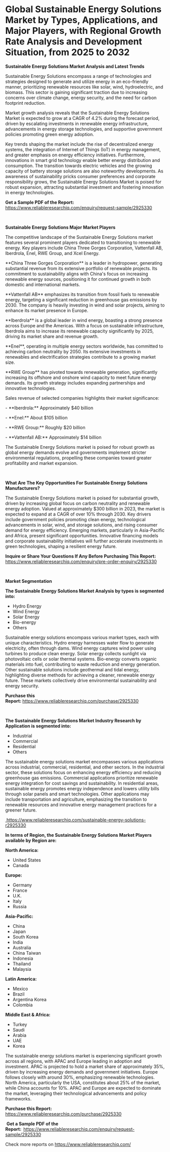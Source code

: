<p><h1>Global Sustainable Energy Solutions Market by Types, Applications, and Major Players, with Regional Growth Rate Analysis and Development Situation, from 2025 to 2032</h1></p><p><strong>Sustainable Energy Solutions Market Analysis and Latest Trends</strong></p>
<p><p>Sustainable Energy Solutions encompass a range of technologies and strategies designed to generate and utilize energy in an eco-friendly manner, prioritizing renewable resources like solar, wind, hydroelectric, and biomass. This sector is gaining significant traction due to increasing concerns over climate change, energy security, and the need for carbon footprint reduction. </p><p>Market growth analysis reveals that the Sustainable Energy Solutions Market is expected to grow at a CAGR of 4.2% during the forecast period, driven by escalating investments in renewable energy infrastructure, advancements in energy storage technologies, and supportive government policies promoting green energy adoption. </p><p>Key trends shaping the market include the rise of decentralized energy systems, the integration of Internet of Things (IoT) in energy management, and greater emphasis on energy efficiency initiatives. Furthermore, innovations in smart grid technology enable better energy distribution and consumption. The transition towards electric vehicles and the growing capacity of battery storage solutions are also noteworthy developments. As awareness of sustainability pricks consumer preferences and corporate responsibility grows, the Sustainable Energy Solutions Market is poised for robust expansion, attracting substantial investment and fostering innovation in energy technologies.</p></p>
<p><strong>Get a Sample PDF of the Report:&nbsp;</strong> <a href="https://www.reliableresearchiq.com/enquiry/request-sample/2925330?utm_campaign=2265&utm_medium=2&utm_source=Github&utm_content=ia&utm_term=12032025&utm_id=sustainable-energy-solutions">https://www.reliableresearchiq.com/enquiry/request-sample/2925330</a></p>
<p>&nbsp;</p>
<p><strong>Sustainable Energy Solutions Major Market Players</strong></p>
<p><p>The competitive landscape of the Sustainable Energy Solutions market features several prominent players dedicated to transitioning to renewable energy. Key players include China Three Gorges Corporation, Vattenfall AB, Iberdrola, Enel, RWE Group, and Xcel Energy.</p><p>**China Three Gorges Corporation** is a leader in hydropower, generating substantial revenue from its extensive portfolio of renewable projects. Its commitment to sustainability aligns with China's focus on increasing renewable energy sources, positioning it for continued growth in both domestic and international markets.</p><p>**Vattenfall AB** emphasizes its transition from fossil fuels to renewable energy, targeting a significant reduction in greenhouse gas emissions by 2030. The company is heavily investing in wind and solar projects, aiming to enhance its market presence in Europe.</p><p>**Iberdrola** is a global leader in wind energy, boasting a strong presence across Europe and the Americas. With a focus on sustainable infrastructure, Iberdrola aims to increase its renewable capacity significantly by 2025, driving its market share and revenue growth.</p><p>**Enel**, operating in multiple energy sectors worldwide, has committed to achieving carbon neutrality by 2050. Its extensive investments in renewables and electrification strategies contribute to a growing market size.</p><p>**RWE Group** has pivoted towards renewable generation, significantly increasing its offshore and onshore wind capacity to meet future energy demands. Its growth strategy includes expanding partnerships and innovative technologies.</p><p>Sales revenue of selected companies highlights their market significance: </p><p>- **Iberdrola:** Approximately $40 billion</p><p>- **Enel:** About $105 billion</p><p>- **RWE Group:** Roughly $20 billion</p><p>- **Vattenfall AB:** Approximately $14 billion</p><p>The Sustainable Energy Solutions market is poised for robust growth as global energy demands evolve and governments implement stricter environmental regulations, propelling these companies toward greater profitability and market expansion.</p></p>
<p>&nbsp;</p>
<p><strong>What Are The Key Opportunities For Sustainable Energy Solutions Manufacturers?</strong></p>
<p><p>The Sustainable Energy Solutions market is poised for substantial growth, driven by increasing global focus on carbon neutrality and renewable energy adoption. Valued at approximately $300 billion in 2023, the market is expected to expand at a CAGR of over 10% through 2030. Key drivers include government policies promoting clean energy, technological advancements in solar, wind, and storage solutions, and rising consumer demand for energy efficiency. Emerging markets, particularly in Asia-Pacific and Africa, present significant opportunities. Innovative financing models and corporate sustainability initiatives will further accelerate investments in green technologies, shaping a resilient energy future.</p></p>
<p><strong>Inquire or Share Your Questions If Any Before Purchasing This Report:</strong> <a href="https://www.reliableresearchiq.com/enquiry/pre-order-enquiry/2925330?utm_campaign=2265&utm_medium=2&utm_source=Github&utm_content=ia&utm_term=12032025&utm_id=sustainable-energy-solutions">https://www.reliableresearchiq.com/enquiry/pre-order-enquiry/2925330</a></p>
<p>&nbsp;</p>
<p><strong>Market Segmentation</strong></p>
<p><strong>The Sustainable Energy Solutions Market Analysis by types is segmented into:</strong></p>
<p><ul><li>Hydro Energy</li><li>Wind Energy</li><li>Solar Energy</li><li>Bio-energy</li><li>Others</li></ul></p>
<p><p>Sustainable energy solutions encompass various market types, each with unique characteristics. Hydro energy harnesses water flow to generate electricity, often through dams. Wind energy captures wind power using turbines to produce clean energy. Solar energy collects sunlight via photovoltaic cells or solar thermal systems. Bio-energy converts organic materials into fuel, contributing to waste reduction and energy generation. Other sustainable solutions include geothermal and tidal energy, highlighting diverse methods for achieving a cleaner, renewable energy future. These markets collectively drive environmental sustainability and energy security.</p></p>
<p><strong>Purchase this Report:&nbsp;</strong><a href="https://www.reliableresearchiq.com/purchase/2925330?utm_campaign=2265&utm_medium=2&utm_source=Github&utm_content=ia&utm_term=12032025&utm_id=sustainable-energy-solutions">https://www.reliableresearchiq.com/purchase/2925330</a></p>
<p>&nbsp;</p>
<p><strong>The Sustainable Energy Solutions Market Industry Research by Application is segmented into:</strong></p>
<p><ul><li>Industrial</li><li>Commercial</li><li>Residential</li><li>Others</li></ul></p>
<p><p>The sustainable energy solutions market encompasses various applications across industrial, commercial, residential, and other sectors. In the industrial sector, these solutions focus on enhancing energy efficiency and reducing greenhouse gas emissions. Commercial applications prioritize renewable energy integration for cost savings and sustainability. In residential areas, sustainable energy promotes energy independence and lowers utility bills through solar panels and smart technologies. Other applications may include transportation and agriculture, emphasizing the transition to renewable resources and innovative energy management practices for a greener future.</p></p>
<p><a href="https://www.reliableresearchiq.com/sustainable-energy-solutions-r2925330?utm_campaign=2265&utm_medium=2&utm_source=Github&utm_content=ia&utm_term=12032025&utm_id=sustainable-energy-solutions">&nbsp;https://www.reliableresearchiq.com/sustainable-energy-solutions-r2925330</a></p>
<p><strong>In terms of Region, the Sustainable Energy Solutions Market Players available by Region are:</strong></p>
<p>
    <p> <strong> North America: </strong>
        <ul>
            <li>United States</li>
            <li>Canada</li>
        </ul>
        </p> 
    <p> <strong> Europe: </strong>
        <ul>
            <li>Germany</li>
            <li>France</li>
            <li>U.K.</li>
            <li>Italy</li>
            <li>Russia</li>
        </ul>
        </p> 
    <p> <strong> Asia-Pacific: </strong>
        <ul>
            <li>China</li>
            <li>Japan</li>
            <li>South Korea</li>
            <li>India</li>
            <li>Australia</li>
            <li>China Taiwan</li>
            <li>Indonesia</li>
            <li>Thailand</li>
            <li>Malaysia</li>
        </ul>
        </p> 
    <p> <strong> Latin America: </strong>
        <ul>
            <li>Mexico</li>
            <li>Brazil</li>
            <li>Argentina Korea</li>
            <li>Colombia</li>
        </ul>
        </p> 
    <p> <strong> Middle East & Africa: </strong>
        <ul>
            <li>Turkey</li>
            <li>Saudi</li>
            <li>Arabia</li>
            <li>UAE</li>
            <li>Korea</li>
        </ul>
    </p>
    </p>
<p><p>The sustainable energy solutions market is experiencing significant growth across all regions, with APAC and Europe leading in adoption and investment. APAC is projected to hold a market share of approximately 35%, driven by increasing energy demands and government initiatives. Europe follows closely with around 30%, emphasizing renewable technologies. North America, particularly the USA, constitutes about 25% of the market, while China accounts for 10%. APAC and Europe are expected to dominate the market, leveraging their technological advancements and policy frameworks.</p></p>
<p><strong>Purchase this Report: </strong><a href="https://www.reliableresearchiq.com/purchase/2925330?utm_campaign=2265&utm_medium=2&utm_source=Github&utm_content=ia&utm_term=12032025&utm_id=sustainable-energy-solutions">https://www.reliableresearchiq.com/purchase/2925330</a></p>
<p>&nbsp;<strong>Get a Sample PDF of the Report:&nbsp;&nbsp;</strong><a href="https://www.reliableresearchiq.com/enquiry/request-sample/2925330?utm_campaign=2265&utm_medium=2&utm_source=Github&utm_content=ia&utm_term=12032025&utm_id=sustainable-energy-solutions">https://www.reliableresearchiq.com/enquiry/request-sample/2925330</a></p>
<p><strong></strong></p>
<p>Check more reports on <a href="https://www.reliableresearchiq.com/?utm_campaign=2265&utm_medium=2&utm_source=Github&utm_content=ia&utm_term=12032025&utm_id=sustainable-energy-solutions">https://www.reliableresearchiq.com/</a></p>